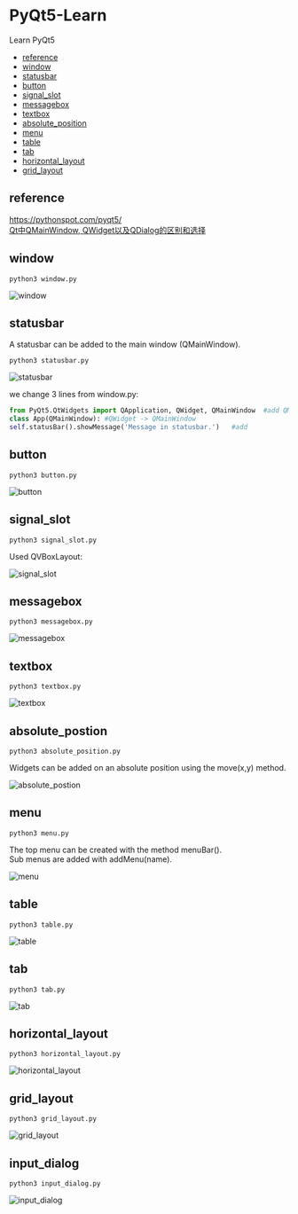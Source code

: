 # PyQt5-Learn
Learn PyQt5  

- [reference](#reference)  
- [window](#window)  
- [statusbar](#statusbar)  
- [button](#button)  
- [signal_slot](#signalslot)  
- [messagebox](#messagebox)  
- [textbox](#textbox)  
- [absolute_position](#absolutepostion)  
- [menu](#menu)  
- [table](#table)  
- [tab](#tab)  
- [horizontal_layout](#horizontallayout)  
- [grid_layout](#gridlayout)  


## reference
https://pythonspot.com/pyqt5/  
[Qt中QMainWindow, QWidget以及QDialog的区别和选择](http://blog.csdn.net/Mengwei_Ren/article/details/71305885)  


## window  
`python3 window.py`   

![window](/Assets/window.png)   



## statusbar  
A statusbar can be added to the main window (QMainWindow).   

`python3 statusbar.py`  

![statusbar](/Assets/statusbar.png)  

we change 3 lines from window.py:  

```Python
from PyQt5.QtWidgets import QApplication, QWidget, QMainWindow  #add QMainWindow
class App(QMainWindow): #QWidget -> QMainWindow
self.statusBar().showMessage('Message in statusbar.')   #add
```


## button
`python3 button.py`  

![button](/Assets/button.png)  



## signal_slot
`python3 signal_slot.py`  

Used QVBoxLayout:  

![signal_slot](/Assets/signal_slot.png)  



## messagebox
`python3 messagebox.py`  

![messagebox](/Assets/messagebox.png)  



## textbox  
`python3 textbox.py`  

![textbox](/Assets/textbox.png)  



## absolute_postion
`python3 absolute_position.py`  

Widgets can be added on an absolute position using the move(x,y) method.  

![absolute_postion](/Assets/absolute_position.png)  



## menu  
`python3 menu.py`  

The top menu can be created with the method menuBar().  
Sub menus are added with addMenu(name).  

![menu](/Assets/menu.png)  



## table  
`python3 table.py`  

![table](/Assets/table.png)  



## tab   
`python3 tab.py`  

![tab](/Assets/tab.png)    



## horizontal_layout
`python3 horizontal_layout.py`  

![horizontal_layout](/Assets/horizontal_layout.png)  



## grid_layout  
`python3 grid_layout.py`  

![grid_layout](/Assets/grid_layout.png)  



## input_dialog 
`python3 input_dialog.py`  

![input_dialog](/Assets/input_dialog.png)  